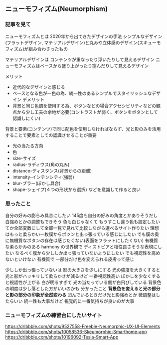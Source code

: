 ## ニューモフィズム(Neumorphism)
### 記事を見て
ニューモフィズムとは
2020年から出てきたデザインの手法
シンプルなデザイン(フラットデザイン, マテリアルデザイン)と丸みや立体感のデザイン(スキューモフィズム)が組み合わさったもの

マテリアルデザインは コンテンツが重なったり浮いたりして見えるデザイン
ニューモフィズムはベースから盛り上がったり窪んだりして見えるデザイン

メリット
- 近代的なデザインと感じる
- ベースとなる色が一色の為、統一性のあるシンプルでスタイリッシュなデザイン
デメリット
- 背景と同じ色調を使用する為、ボタンなどの場合アクセシビリティなどの観点から少し工夫の余地が必要(コントラストが弱く、ボタンをボタンとして認識しにくい)

背景と要素(コンテンツ)で同じ配色を使用しなければならず、光と影のみを活用することで要素としての認識させることが重要
- 光の当たる方向
- 色
- size-サイズ
- radius-ラディウス(角の丸み)
- distance-ディスタンス(背景からの距離)
- intensity-インテンシティ(強弱)
- blur-ブラー(ぼかし具合)
- shape-シェイプ(４つの形状から選択)
などを意識して作ると良い

### 思ったこと
自分の好みの膨らみ具合にしたい
145度も自分の好みの角度とかありそうだし 白強めとかの調整もできそう
色も白じゃなくて もうすこし違う色も設定したい
てか全部変数にして全部一覧で見れて比較しながら選べるサイト作りたい
理想はもっと柔らかい一枚膜からポツンと出っ張っている感じにしたい
でも膜の奥に無機質なボタンの存在は感じたくない(表面をフラットにしたくない)
有機質な柔らかみのある harmony の世界観で ディストピアと相性良さそうな表現にしたい
なるべく膜から少ししか出っ張っていないようにしたい でも視認性を高めないといけない
有機質で 一部分だけ色を変えられる皮膚って感じ

少ししか出っ張っていないは 影の大きさを少しにする
光の強度を大きくすると光と影がハッキリして柔らかさが減るけど 一番視認性高い
ぼかしを少なくすると視認性が上がる
白が明るすぎて 光の当たっている側が白飛びしている
背景色の明度は少し落とした方がいいのかも
分かったこと __背景色を変えると光の部分と影の部分の印象が全然変わる__
凹んでいるときだけ光と影強めとか 微調整はしたらいい
統一性も大事だけど 視覚的に一番気持ちが良いのが大事

### ニューモフィズムの練習台にしたいサイト
https://dribbble.com/shots/9527558-Freebie-Neumorphic-UX-UI-Elements
https://dribbble.com/shots/10058536-Skeumorphic-Smarthome-app
https://dribbble.com/shots/10196092-Tesla-Smart-App
